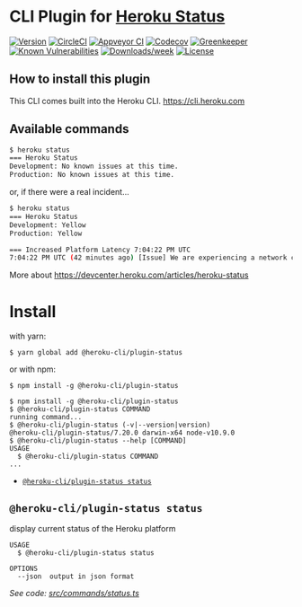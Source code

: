 CLI Plugin for [Heroku Status](https://status.heroku.com)
===========

[![Version](https://img.shields.io/npm/v/@heroku-cli/plugin-status.svg)](https://npmjs.org/package/@heroku-cli/plugin-status)
[![CircleCI](https://circleci.com/gh/heroku/heroku-cli-status/tree/master.svg?style=svg)](https://circleci.com/gh/heroku/heroku-cli-status/tree/master)
[![Appveyor CI](https://ci.appveyor.com/api/projects/status/github/heroku/heroku-cli-status?branch=master&svg=true)](https://ci.appveyor.com/project/heroku/heroku-cli-status/branch/master)
[![Codecov](https://codecov.io/gh/heroku/heroku-cli-status/branch/master/graph/badge.svg)](https://codecov.io/gh/heroku/heroku-cli-status)
[![Greenkeeper](https://badges.greenkeeper.io/heroku/heroku-cli-status.svg)](https://greenkeeper.io/)
[![Known Vulnerabilities](https://snyk.io/test/npm/@heroku-cli/plugin-status/badge.svg)](https://snyk.io/test/npm/@heroku-cli/plugin-status)
[![Downloads/week](https://img.shields.io/npm/dw/@heroku-cli/plugin-status.svg)](https://npmjs.org/package/@heroku-cli/plugin-status)
[![License](https://img.shields.io/npm/l/@heroku-cli/plugin-status.svg)](https://github.com/heroku/heroku-cli-status/blob/master/package.json)

How to install this plugin
-------------------

This CLI comes built into the Heroku CLI. https://cli.heroku.com

Available commands
-------------------

```bash
$ heroku status
=== Heroku Status
Development: No known issues at this time.
Production: No known issues at this time.
```

or, if there were a real incident...

```bash
$ heroku status
=== Heroku Status
Development: Yellow
Production: Yellow

=== Increased Platform Latency 7:04:22 PM UTC
7:04:22 PM UTC (42 minutes ago) [Issue] We are experiencing a network connectivity issue with our upstream provider. We will post another update as to the status in an hour if not sooner.
```

More about https://devcenter.heroku.com/articles/heroku-status



<!-- install -->
# Install

with yarn:
```
$ yarn global add @heroku-cli/plugin-status
```

or with npm:
```
$ npm install -g @heroku-cli/plugin-status
```
<!-- installstop -->
<!-- usage -->
```sh-session
$ npm install -g @heroku-cli/plugin-status
$ @heroku-cli/plugin-status COMMAND
running command...
$ @heroku-cli/plugin-status (-v|--version|version)
@heroku-cli/plugin-status/7.20.0 darwin-x64 node-v10.9.0
$ @heroku-cli/plugin-status --help [COMMAND]
USAGE
  $ @heroku-cli/plugin-status COMMAND
...
```
<!-- usagestop -->
<!-- commands -->
* [`@heroku-cli/plugin-status status`](#heroku-cli-plugin-status-status)

## `@heroku-cli/plugin-status status`

display current status of the Heroku platform

```
USAGE
  $ @heroku-cli/plugin-status status

OPTIONS
  --json  output in json format
```

_See code: [src/commands/status.ts](https://github.com/heroku/cli/blob/v7.20.0/packages/status/src/commands/status.ts)_
<!-- commandsstop -->
